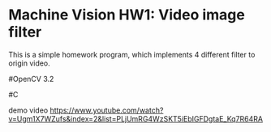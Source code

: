 # Machine Vision HW1: Video image filter

This is a simple homework program, which implements 4 different filter to origin video.

#OpenCV 3.2

#C

demo video
https://www.youtube.com/watch?v=Ugm1X7WZufs&index=2&list=PLjUmRG4WzSKT5iEbIGFDgtaE_Kq7R64RA
